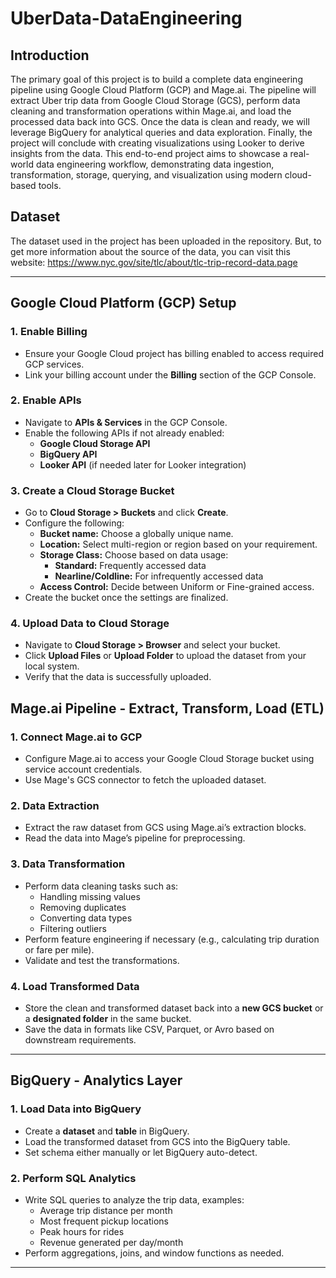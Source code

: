# UberData-DataEngineering
## Introduction
The primary goal of this project is to build a complete data engineering pipeline using Google Cloud Platform (GCP) and Mage.ai. The pipeline will extract Uber trip data from Google Cloud Storage (GCS), perform data cleaning and transformation operations within Mage.ai, and load the processed data back into GCS. Once the data is clean and ready, we will leverage BigQuery for analytical queries and data exploration. Finally, the project will conclude with creating visualizations using Looker to derive insights from the data.
This end-to-end project aims to showcase a real-world data engineering workflow, demonstrating data ingestion, transformation, storage, querying, and visualization using modern cloud-based tools.

## Dataset
The dataset used in the project has been uploaded in the repository. But, to get more information about the source of the data, you can visit this website: https://www.nyc.gov/site/tlc/about/tlc-trip-record-data.page

---

## Google Cloud Platform (GCP) Setup

### 1. Enable Billing
- Ensure your Google Cloud project has billing enabled to access required GCP services.
- Link your billing account under the **Billing** section of the GCP Console.

### 2. Enable APIs
- Navigate to **APIs & Services** in the GCP Console.
- Enable the following APIs if not already enabled:
  - **Google Cloud Storage API**
  - **BigQuery API**
  - **Looker API** (if needed later for Looker integration)

### 3. Create a Cloud Storage Bucket
- Go to **Cloud Storage > Buckets** and click **Create**.
- Configure the following:
  - **Bucket name:** Choose a globally unique name.
  - **Location:** Select multi-region or region based on your requirement.
  - **Storage Class:** Choose based on data usage:
    - **Standard:** Frequently accessed data
    - **Nearline/Coldline:** For infrequently accessed data
  - **Access Control:** Decide between Uniform or Fine-grained access.
- Create the bucket once the settings are finalized.

### 4. Upload Data to Cloud Storage
- Navigate to **Cloud Storage > Browser** and select your bucket.
- Click **Upload Files** or **Upload Folder** to upload the dataset from your local system.
- Verify that the data is successfully uploaded.

## Mage.ai Pipeline - Extract, Transform, Load (ETL)
### 1. Connect Mage.ai to GCP
- Configure Mage.ai to access your Google Cloud Storage bucket using service account credentials.
- Use Mage's GCS connector to fetch the uploaded dataset.

### 2. Data Extraction
- Extract the raw dataset from GCS using Mage.ai’s extraction blocks.
- Read the data into Mage’s pipeline for preprocessing.

### 3. Data Transformation
- Perform data cleaning tasks such as:
  - Handling missing values
  - Removing duplicates
  - Converting data types
  - Filtering outliers
- Perform feature engineering if necessary (e.g., calculating trip duration or fare per mile).
- Validate and test the transformations.

### 4. Load Transformed Data
- Store the clean and transformed dataset back into a **new GCS bucket** or a **designated folder** in the same bucket.
- Save the data in formats like CSV, Parquet, or Avro based on downstream requirements.

---

## BigQuery - Analytics Layer

### 1. Load Data into BigQuery
- Create a **dataset** and **table** in BigQuery.
- Load the transformed dataset from GCS into the BigQuery table.
- Set schema either manually or let BigQuery auto-detect.

### 2. Perform SQL Analytics
- Write SQL queries to analyze the trip data, examples:
  - Average trip distance per month
  - Most frequent pickup locations
  - Peak hours for rides
  - Revenue generated per day/month
- Perform aggregations, joins, and window functions as needed.

---

